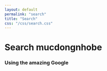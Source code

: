 ```yaml
---
layout: default
permalink: "search"
title: "Search"
css: "/css/search.css"
---
```


# Search mucdongnhobe

### Using the amazing Google

<div id="google-custom-search">
<script async src="https://cse.google.com/cse.js?cx=0d0ee8802e3d91a89"></script>
<div class="gcse-search"></div>
<!-- <script>
  (function() {
    var cx = '0d0ee8802e3d91a89';
    var gcse = document.createElement('script');
    gcse.type = 'text/javascript';
    gcse.async = true;
    // gcse.src = (document.location.protocol == 'https:' ? 'https:' : 'http:') +
    //     '//www.google.com/cse/cse.js?cx=' + cx;
    gcse.src = (document.location.protocol == 'https:' ? 'https:' : 'http:') +
        '//www.google.com/cse/cse.js?cx=' + cx;
    var s = document.getElementsByTagName('script')[0];
    s.parentNode.insertBefore(gcse, s);
  })();
</script> -->
<gcse:searchbox></gcse:searchbox>
<gcse:searchresults></gcse:searchresults>
</div>
